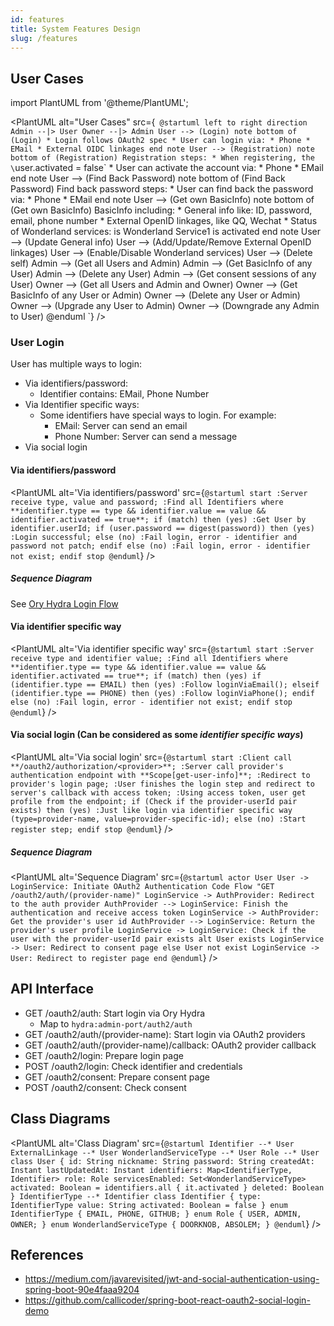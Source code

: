 ```yaml
---
id: features
title: System Features Design
slug: /features
---
```


## User Cases

import PlantUML from '@theme/PlantUML';

<PlantUML alt="User Cases" src={`
@startuml
  left to right direction
  Admin --|> User
  Owner --|> Admin
  User --> (Login)
    note bottom of (Login)
    * Login follows OAuth2 spec
    * User can login via:
      * Phone
      * EMail
      * External OIDC linkages
    end note
  User --> (Registration)
    note bottom of (Registration)
    Registration steps:
    * When registering, the \`user.activated = false\`
    * User can activate the account via:
      * Phone
      * EMail
    end note
  User --> (Find Back Password)
    note bottom of (Find Back Password)
    Find back password steps:
    * User can find back the password via:
      * Phone
      * EMail
    end note
  User --> (Get own BasicInfo)
    note bottom of (Get own BasicInfo)
    BasicInfo including:
    * General info like: ID, password, email, phone number
    * External OpenID linkages, like QQ, Wechat
    * Status of Wonderland services: is Wonderland Service1 is activated
    end note
  User --> (Update General info)
  User --> (Add/Update/Remove External OpenID linkages)
  User --> (Enable/Disable Wonderland services)
  User --> (Delete self)
  Admin --> (Get all Users and Admin)
  Admin --> (Get BasicInfo of any User)
  Admin --> (Delete any User)
  Admin --> (Get consent sessions of any User)
  Owner --> (Get all Users and Admin and Owner)
  Owner --> (Get BasicInfo of any User or Admin)
  Owner --> (Delete any User or Admin)
  Owner --> (Upgrade any User to Admin)
  Owner --> (Downgrade any Admin to User)
@enduml
`} />

### User Login

User has multiple ways to login:
* Via identifiers/password:
  * Identifier contains: EMail, Phone Number
* Via Identifier specific ways:
  * Some identifiers have special ways to login. For example:
    * EMail: Server can send an email
    * Phone Number: Server can send a message
* Via social login

#### Via identifiers/password

<PlantUML alt='Via identifiers/password' src={`
@startuml
start
:Server receive type, value and password;
:Find all Identifiers where **identifier.type == type && identifier.value == value && identifier.activated == true**;
if (match) then (yes)
  :Get User by identifier.userId;
  if (user.password == digest(password)) then (yes)
    :Login successful;
  else (no)
    :Fail login, error - identifier and password not patch;
  endif
else (no)
  :Fail login, error - identifier not exist;
endif
stop
@enduml
`} />

##### Sequence Diagram

See [Ory Hydra Login Flow](https://www.ory.sh/hydra/docs/concepts/login)

#### Via identifier specific way

<PlantUML alt='Via identifier specific way' src={`
@startuml
start
:Server receive type and identifier value;
:Find all Identifiers where **identifier.type == type && identifier.value == value && identifier.activated == true**;
if (match) then (yes)
  if (identifier.type == EMAIL) then (yes)
    :Follow loginViaEmail();
  elseif (identifier.type == PHONE) then (yes)
    :Follow loginViaPhone();
  endif
else (no)
  :Fail login, error - identifier not exist;
endif
stop
@enduml
`} />

#### Via social login (Can be considered as some _identifier specific ways_)

<PlantUML alt='Via social login' src={`
@startuml
start
:Client call **/oauth2/authorization/<provider>**;
:Server call provider's authentication endpoint with **Scope[get-user-info]**;
:Redirect to provider's login page;
:User finishes the login step and redirect to server's callback with access token;
:Using access token, user get profile from the endpoint;
  if (Check if the provider-userId pair exists) then (yes)
    :Just like login via identifier specific way (type=provider-name, value=provider-specific-id);
  else (no)
    :Start register step;
  endif
stop
@enduml
`} />

##### Sequence Diagram

<PlantUML alt='Sequence Diagram' src={`
@startuml
actor User
User -> LoginService: Initiate OAuth2 Authentication Code Flow "GET /oauth2/auth/(provider-name)"
LoginService -> AuthProvider: Redirect to the auth provider
AuthProvider --> LoginService: Finish the authentication and receive access token
LoginService -> AuthProvider: Get the provider's user id
AuthProvider --> LoginService: Return the provider's user profile
LoginService -> LoginService: Check if the user with the provider-userId pair exists
alt User exists
  LoginService -> User: Redirect to consent page
else User not exist
  LoginService -> User: Redirect to register page
end
@enduml
`} />

## API Interface

* GET /oauth2/auth: Start login via Ory Hydra
  * Map to `hydra:admin-port/auth2/auth`
* GET /oauth2/auth/(provider-name): Start login via OAuth2 providers
* GET /oauth2/auth/(provider-name)/callback: OAuth2 provider callback
* GET /oauth2/login: Prepare login page
* POST /oauth2/login: Check identifier and credentials
* GET /oauth2/consent: Prepare consent page
* POST /oauth2/consent: Check consent

## Class Diagrams

<PlantUML alt='Class Diagram' src={`
@startuml
  Identifier --* User
  ExternalLinkage --* User
  WonderlandServiceType --* User
  Role --* User
  class User {
    id: String
    nickname: String
    password: String
    createdAt: Instant
    lastUpdatedAt: Instant
    identifiers: Map<IdentifierType, Identifier>
    role: Role
    servicesEnabled: Set<WonderlandServiceType>
    activated: Boolean = identifiers.all { it.activated }
    deleted: Boolean
  }
  IdentifierType --* Identifier
  class Identifier {
    type: IdentifierType
    value: String
    activated: Boolean = false
  }
  enum IdentifierType {
    EMAIL, PHONE, GITHUB;
  }
  enum Role {
    USER, ADMIN, OWNER;
  }
  enum WonderlandServiceType {
    DOORKNOB, ABSOLEM;
  }
@enduml
`} />

## References

* https://medium.com/javarevisited/jwt-and-social-authentication-using-spring-boot-90e4faaa9204
* https://github.com/callicoder/spring-boot-react-oauth2-social-login-demo

